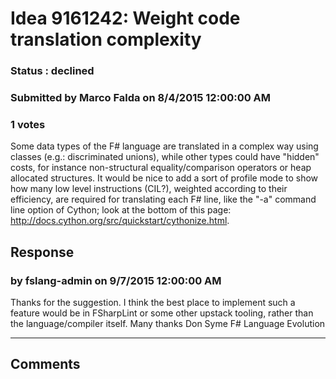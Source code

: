 # Idea 9161242: Weight code translation complexity #

### Status : declined

### Submitted by Marco Falda on 8/4/2015 12:00:00 AM

### 1 votes

Some data types of the F# language are translated in a complex way using classes (e.g.: discriminated unions), while other types could have "hidden" costs, for instance non-structural equality/comparison operators or heap allocated structures. It would be nice to add a sort of profile mode to show how many low level instructions (CIL?), weighted according to their efficiency, are required for translating each F# line, like the "-a" command line option of Cython; look at the bottom of this page: http://docs.cython.org/src/quickstart/cythonize.html.



## Response 
### by fslang-admin on 9/7/2015 12:00:00 AM

Thanks for the suggestion.
I think the best place to implement such a feature would be in FSharpLint or some other upstack tooling, rather than the language/compiler itself.
Many thanks
Don Syme
F# Language Evolution

------------------------
## Comments

